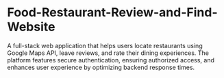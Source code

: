 # Food-Restaurant-Review-and-Find-Website
A full-stack web application that helps users locate restaurants using Google Maps API, leave reviews, and rate their dining experiences. The platform features secure authentication, ensuring authorized access, and enhances user experience by optimizing backend response times.
